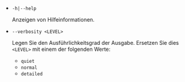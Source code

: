 * `-h|--help`

  Anzeigen von Hilfeinformationen.

* `--verbosity <LEVEL>`

  Legen Sie den Ausführlichkeitsgrad der Ausgabe. Ersetzen Sie dies `<LEVEL>` mit einem der folgenden Werte:
  
  * `quiet`
  * `normal`
  * `detailed`